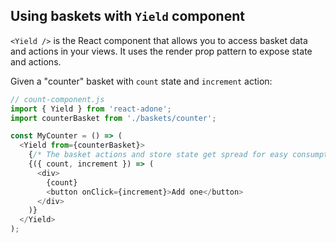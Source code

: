 ## Using baskets with `Yield` component

`<Yield />` is the React component that allows you to access basket data and actions in your views. It uses the render prop pattern to expose state and actions.

Given a "counter" basket with `count` state and `increment` action:

```js
// count-component.js
import { Yield } from 'react-adone';
import counterBasket from './baskets/counter';

const MyCounter = () => (
  <Yield from={counterBasket}>
    {/* The basket actions and store state get spread for easy consumption */}
    {({ count, increment }) => (
      <div>
        {count}
        <button onClick={increment}>Add one</button>
      </div>
    )}
  </Yield>
);
```
